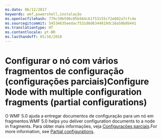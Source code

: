 ```yaml
---
ms.date: 06/12/2017
keywords: wmf,powershell,instalação
ms.openlocfilehash: 779c39b590c05b944c61f53155cf2e602a7cfc4e
ms.sourcegitcommit: 54534635eedacf531d8d6344019dc16a50b8b441
ms.translationtype: HT
ms.contentlocale: pt-BR
ms.lasthandoff: 05/16/2018
---
```

# <a name="configure-node-with-multiple-configuration-fragments-partial-configurations"></a><span data-ttu-id="f84f3-102">Configurar o nó com vários fragmentos de configuração (configurações parciais)</span><span class="sxs-lookup"><span data-stu-id="f84f3-102">Configure Node with multiple configuration fragments (partial configurations)</span></span>

<span data-ttu-id="f84f3-103">O WMF 5.0 ajuda a entregar documentos de configuração para um nó em fragmentos.</span><span class="sxs-lookup"><span data-stu-id="f84f3-103">WMF 5.0 helps you deliver configuration documents to a node in fragments.</span></span> <span data-ttu-id="f84f3-104">Para obter mais informações, veja [Configurações parciais](https://msdn.microsoft.com/powershell/dsc/partialconfigs).</span><span class="sxs-lookup"><span data-stu-id="f84f3-104">For more information, see [Partial configurations](https://msdn.microsoft.com/powershell/dsc/partialconfigs).</span></span>
